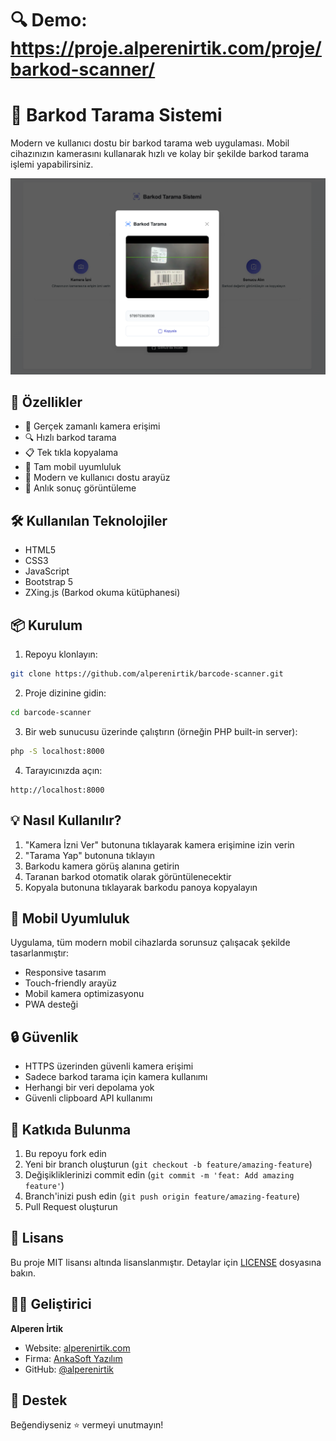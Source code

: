 # 🔍 Demo: https://proje.alperenirtik.com/proje/barkod-scanner/


# 📱 Barkod Tarama Sistemi

Modern ve kullanıcı dostu bir barkod tarama web uygulaması. Mobil cihazınızın kamerasını kullanarak hızlı ve kolay bir şekilde barkod tarama işlemi yapabilirsiniz.

![Ekran Görüntüsü 2](https://github.com/alperenirtik/barkode-scanner/blob/main/2.png)

## 🚀 Özellikler

- 📸 Gerçek zamanlı kamera erişimi
- 🔍 Hızlı barkod tarama
- 📋 Tek tıkla kopyalama
- 📱 Tam mobil uyumluluk
- 🎨 Modern ve kullanıcı dostu arayüz
- 🔄 Anlık sonuç görüntüleme

## 🛠️ Kullanılan Teknolojiler

- HTML5
- CSS3
- JavaScript
- Bootstrap 5
- ZXing.js (Barkod okuma kütüphanesi)

## 📦 Kurulum

1. Repoyu klonlayın:
```bash
git clone https://github.com/alperenirtik/barcode-scanner.git
```

2. Proje dizinine gidin:
```bash
cd barcode-scanner
```

3. Bir web sunucusu üzerinde çalıştırın (örneğin PHP built-in server):
```bash
php -S localhost:8000
```

4. Tarayıcınızda açın:
```
http://localhost:8000
```

## 💡 Nasıl Kullanılır?

1. "Kamera İzni Ver" butonuna tıklayarak kamera erişimine izin verin
2. "Tarama Yap" butonuna tıklayın
3. Barkodu kamera görüş alanına getirin
4. Taranan barkod otomatik olarak görüntülenecektir
5. Kopyala butonuna tıklayarak barkodu panoya kopyalayın

## 📱 Mobil Uyumluluk

Uygulama, tüm modern mobil cihazlarda sorunsuz çalışacak şekilde tasarlanmıştır:
- Responsive tasarım
- Touch-friendly arayüz
- Mobil kamera optimizasyonu
- PWA desteği

## 🔒 Güvenlik

- HTTPS üzerinden güvenli kamera erişimi
- Sadece barkod tarama için kamera kullanımı
- Herhangi bir veri depolama yok
- Güvenli clipboard API kullanımı

## 🤝 Katkıda Bulunma

1. Bu repoyu fork edin
2. Yeni bir branch oluşturun (`git checkout -b feature/amazing-feature`)
3. Değişikliklerinizi commit edin (`git commit -m 'feat: Add amazing feature'`)
4. Branch'inizi push edin (`git push origin feature/amazing-feature`)
5. Pull Request oluşturun

## 📄 Lisans

Bu proje MIT lisansı altında lisanslanmıştır. Detaylar için [LICENSE](LICENSE) dosyasına bakın.

## 👨‍💻 Geliştirici

**Alperen İrtik**
- Website: [alperenirtik.com](https://www.alperenirtik.com)
- Firma: [AnkaSoft Yazılım](https://www.ankasoftyazilim.com)
- GitHub: [@alperenirtik](https://github.com/alperenirtik)

## 🌟 Destek

Beğendiyseniz ⭐️ vermeyi unutmayın! 

